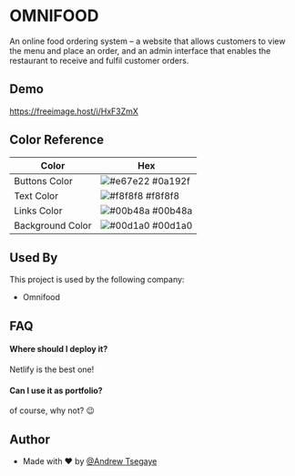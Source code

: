 
# OMNIFOOD

An online food ordering system – a website that allows customers to view the menu and place an order,
and an admin interface that enables the restaurant to receive and fulfil customer orders.
## Demo

https://freeimage.host/i/HxF3ZmX

## Color Reference

| Color             | Hex                                                                |
| ----------------- | ------------------------------------------------------------------ |
| Buttons Color | ![#e67e22](https://via.placeholder.com/10/0a192f?text=+) #0a192f |
| Text Color | ![#f8f8f8](https://via.placeholder.com/10/f8f8f8?text=+) #f8f8f8 |
| Links Color | ![#00b48a](https://via.placeholder.com/10/00b48a?text=+) #00b48a |
| Background Color | ![#00d1a0](https://via.placeholder.com/10/00b48a?text=+) #00d1a0 |


## Used By

This project is used by the following company:

- Omnifood

## FAQ

#### Where should I deploy it?

Netlify is the best one!

#### Can I use it as portfolio?

of course, why not? 😉


## Author

-  Made with ❤ by [@Andrew Tsegaye](https://www.github.com/Andrew-Tsegaye)


